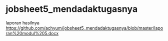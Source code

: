 # jobsheet5_mendadaktugasnya
laporan hasilnya
https://github.com/achyum/jobsheet5_mendadaktugasnya/blob/master/laporan%20modul%205.docx

